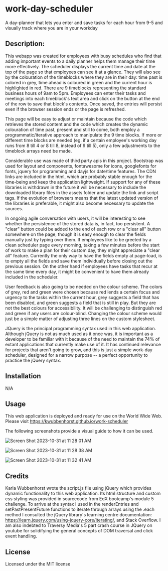# work-day-scheduler
A day-planner that lets you enter and save tasks for each hour from 9-5 and visually track where you are in your workday

## Description: 
This webapp was created for employees with busy schedules who find that adding important events to a daily planner helps them manage their time more effectively. The scheduler displays the current time and date at the top of the page so that employees can see it at a glance. They will also see by the colouration of the timeblocks where they are in their day: time past is colored in grey, time ahead is coloured in green and the current hour is highlighted in red. There are 9 timeblocks representing the standard business hours of 9am to 5pm. Employees can enter their tasks and meetings into each timeblock's text area and click on the button at the end of the row to save that block's contents. Once saved, the entries will persist even if the browser session ends or the page is refreshed.

This page will be easy to adjust or maintain because the code which retrieves the stored content and the code which creates the dynamic colouration of time past, present and still to come, both employ a programmatic/iterative approach to manipulate the 9 time blocks.  If more or different time blocks are needed (eg. if a certain employee's working day runs from 8 till 4 or 8 till 8, instead of 9 till 5), only a few adjustments to the timeblock arrays need be made.  

Considerable use was made of third party apis in this project. Bootstrap was used for layout and components, fontawesome for icons, googlefonts for fonts, jquery for programming and dayjs for date/time features. The CDN links are included in the html, which are probably stable enough for the time-being and keep the application lightweight. If support for any of these libraries is withdrawn in the future it will be necessary to include the downloaded library files in the assets folder and update the link and script tags. If the evolution of browsers means that the latest updated version of the libraries is preferable, it might also become necessary to update the sources.

In ongoing agile conversation with users, it will be interesting to see whether the persistence of the stored data is, in fact, too persistent. A "clear" button could be added to the end of each row or a "clear all" button somewhere on the page, though it is easy enough to clear the fields manually just by typing over them. If employees like to be greeted by a clean scheduler page every morning, taking a few minutes before the start of work to make a plan for their custom day, they might appreciate a "clear all" feature. Currently the only way to have the fields empty at page-load, is to empty all the fields and save them individually before closing out the previous session. On the other hand if employees have tasks that recur at the same time every day, it might be convenient to have them already included in the scheduler.

User feedback is also going to be needed on the colour scheme.  The colors of grey, red and green were chosen because red lends a certain focus and urgency to the tasks within the current hour, grey suggests a field that has been disabled, and green suggests a field that is still in play. But they are not the best colours for accessibility. It will be challenging to distinguish red and green if any users are colour-blind.  Changing the colour scheme would just be a simple matter of adjusting three lines on the custom stylesheet.

JQuery is the principal programming syntax used in this web application. Although jQuery is not as much used as it once was, it is important as a developer to be familiar with it because of the need to maintain the 74% of extant applications that currently make use of it.  It has continued relevance for projects that aren't going to grow, and this is just a simple work-day scheduler, designed for a narrow purpose -- a perfect opportunity to practice the jQuery syntax.
 

## Installation

N/A  

## Usage

This web application is deployed and ready for use on the World Wide Web.  Please visit https://kwubbenhorst.github.io/work-scheduler

The following screenshots provide a visual guide to how it can be used.

![Screen Shot 2023-10-31 at 11 28 01 AM](https://github.com/kwubbenhorst/work-day-scheduler/assets/140316693/1714ed54-659e-4644-8a9c-90c5d175972a)

![Screen Shot 2023-10-31 at 11 28 38 AM](https://github.com/kwubbenhorst/work-day-scheduler/assets/140316693/08b1e25d-479e-4ceb-91d6-0cd8dca639e4)

![Screen Shot 2023-10-31 at 11 32 41 AM](https://github.com/kwubbenhorst/work-day-scheduler/assets/140316693/141d0f39-18b2-4efb-b8e2-b14537c56d65)


## Credits

Karla Wubbenhorst wrote the script.js file using jQuery which provides dynamic functionality to this web application. Its html structure and custom css styling was provided in sourcecode from EdX bootcamp's module 5 challenge. To arrive at the syntax I used in the renderEntries and setPastPresentFuture functions to iterate through arrays using the .each method I consulted the jQuery library's learning centre documentation: https://learn.jquery.com/using-jquery-core/iterating/, and Stack Overflow. I am also indebted to Traversy Media's 5 part crash course in JQuery on youtube for solidifying the general concepts of DOM traversal and click event handling.       

## License

Licensed under the MIT license
